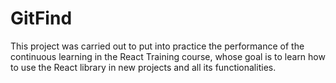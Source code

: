 # GitFind
This project was carried out to put into practice the performance of the continuous learning in the React Training course, whose goal is to learn how to use the React library in new projects and all its functionalities.
